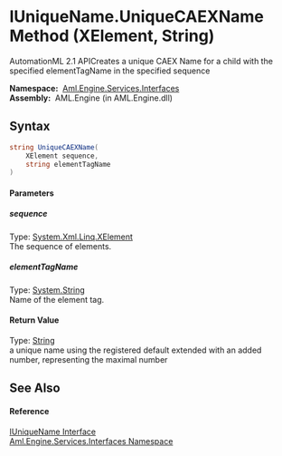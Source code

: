 IUniqueName.UniqueCAEXName Method (XElement, String)
====================================================
AutomationML 2.1 APICreates a unique CAEX Name for a child with the specified elementTagName in the specified sequence

  **Namespace:**  [Aml.Engine.Services.Interfaces][1]  
  **Assembly:**  AML.Engine (in AML.Engine.dll)

Syntax
------

```csharp
string UniqueCAEXName(
	XElement sequence,
	string elementTagName
)
```

#### Parameters

##### *sequence*
Type: [System.Xml.Linq.XElement][2]  
The sequence of elements.

##### *elementTagName*
Type: [System.String][3]  
Name of the element tag.

#### Return Value
Type: [String][3]  
 a unique name using the registered default extended with an added number, representing the maximal number 

See Also
--------

#### Reference
[IUniqueName Interface][4]  
[Aml.Engine.Services.Interfaces Namespace][1]  

[1]: ../README.md
[2]: https://docs.microsoft.com/dotnet/api/system.xml.linq.xelement
[3]: https://docs.microsoft.com/dotnet/api/system.string
[4]: README.md
[5]: https://www.automationml.org
[6]: ../../icons/logoShade.png
